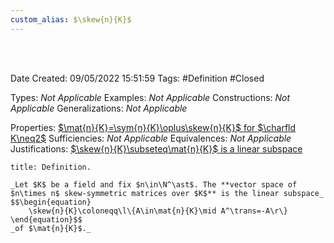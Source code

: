 ```yaml
---
custom_alias: $\skew{n}{K}$
---
```


<br />
<br />

Date Created: 09/05/2022 15:51:59
Tags: #Definition #Closed

Types: _Not Applicable_
Examples: _Not Applicable_
Constructions: _Not Applicable_
Generalizations: _Not Applicable_

Properties: [$\mat{n}{K}=\sym{n}{K}\oplus\skew{n}{K}$ for $\charfld K\neq2$](Symmetric%20and%20skew-symmetric%20decomposition%20of%20matrices.md)
Sufficiencies: _Not Applicable_
Equivalences: _Not Applicable_
Justifications: [$\skew{n}{K}\subseteq\mat{n}{K}$ is a linear subspace](Skew-symmetric%20matrices%20form%20a%20linear%20subspace%20of%20set%20of%20matrices.md)

``` ad-Definition
title: Definition.

_Let $K$ be a field and fix $n\in\N^\ast$. The **vector space of $n\times n$ skew-symmetric matrices over $K$** is the linear subspace_
$$\begin{equation}
    \skew{n}{K}\coloneqq\l\{A\in\mat{n}{K}\mid A^\trans=-A\r\}
\end{equation}$$
_of $\mat{n}{K}$._

```
